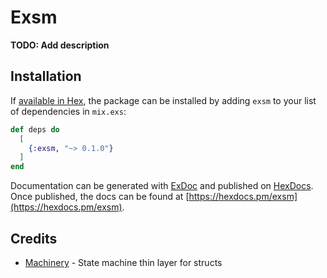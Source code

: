 # Exsm

**TODO: Add description**

## Installation

If [available in Hex](https://hex.pm/docs/publish), the package can be installed
by adding `exsm` to your list of dependencies in `mix.exs`:

```elixir
def deps do
  [
    {:exsm, "~> 0.1.0"}
  ]
end
```

Documentation can be generated with [ExDoc](https://github.com/elixir-lang/ex_doc)
and published on [HexDocs](https://hexdocs.pm). Once published, the docs can
be found at [https://hexdocs.pm/exsm](https://hexdocs.pm/exsm).

## Credits

* [Machinery](https://github.com/joaomdmoura/machinery) - State machine thin layer for structs
